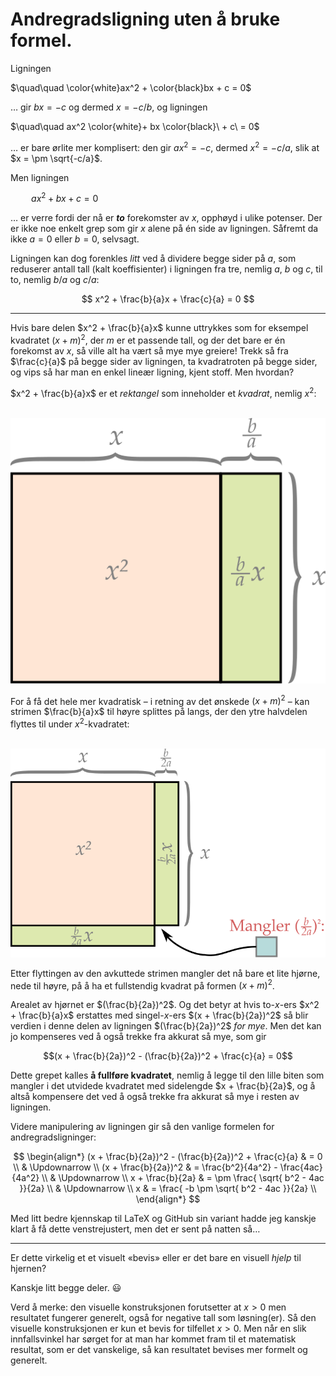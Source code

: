 # Andregradsligning uten å bruke formel.

Ligningen

$\quad\quad \color{white}ax^2 + \color{black}bx + c = 0$

&hellip; gir $bx = -c$ og dermed $x = -c/b$, og ligningen

$\quad\quad ax^2 \color{white}+ bx \color{black}\ + c\ = 0$

&hellip; er bare ørlite mer komplisert: den gir $ax^2 = -c$, dermed $x^2 = -c/a$, slik at $x = \pm \sqrt{-c/a}$.

Men ligningen

$\quad\quad ax^2 + bx + c = 0$

&hellip; er verre fordi der nå er ***to*** forekomster av $x$, opphøyd i ulike potenser. Der er ikke noe enkelt grep som gir $x$ alene på én side av ligningen. Såfremt da ikke $a = 0$ eller $b = 0$, selvsagt.

Ligningen kan dog forenkles *litt* ved å dividere begge sider på $a$, som reduserer antall tall (kalt koeffisienter) i ligningen fra tre, nemlig $a$, $b$ og $c$, til to, nemlig $b/a$ og $c/a$:

$$
x^2 + \frac{b}{a}x + \frac{c}{a} = 0
$$


---

Hvis bare delen $x^2 + \frac{b}{a}x$ kunne uttrykkes som for eksempel kvadratet $(x + m)^2$, der $m$ er et passende tall, og der det bare er én forekomst av $x$, så ville alt ha vært så mye mye greiere! Trekk så fra $\frac{c}{a}$ på begge sider av ligningen, ta kvadratroten på begge sider, og vips så har man en enkel lineær ligning, kjent stoff. Men hvordan?


$x^2 + \frac{b}{a}x$ er et *rektangel* som inneholder et *kvadrat*, nemlig $x^2$:

$\quad\quad$ <img src="./figurer/rektangel.svg">

For å få det hele mer kvadratisk &ndash; i retning av det ønskede $(x + m)^2$ &ndash; kan strimen $\frac{b}{a}x$ til høyre splittes på langs, der den ytre halvdelen flyttes til under $x^2$-kvadratet:

$\quad\quad$ <img src="./figurer/ufullstendig-kvadrat.svg">

Etter flyttingen av den avkuttede strimen mangler det nå bare et lite hjørne, nede til høyre, på å ha et fullstendig kvadrat på formen $(x + m)^2$.

Arealet av hjørnet er $(\frac{b}{2a})^2$. Og det betyr at hvis to-*x*-ers $x^2 + \frac{b}{a}x$ erstattes med singel-*x*-ers $(x + \frac{b}{2a})^2$ så blir verdien i denne delen av ligningen $(\frac{b}{2a})^2$ *for mye*. Men det kan jo kompenseres ved å også trekke fra akkurat så mye, som gir

$$(x + \frac{b}{2a})^2 - (\frac{b}{2a})^2 + \frac{c}{a} = 0$$

Dette grepet kalles **å fullføre kvadratet**, nemlig å legge til den lille biten som mangler i det utvidede kvadratet med sidelengde $x + \frac{b}{2a}$, og å altså kompensere det ved å også trekke fra akkurat så mye i resten av ligningen.

Videre manipulering av ligningen gir så den vanlige formelen for andregradsligninger:

$$
\begin{align*}
(x + \frac{b}{2a})^2 - (\frac{b}{2a})^2 + \frac{c}{a} & = 0 \\
& \Updownarrow \\
(x + \frac{b}{2a})^2 & = \frac{b^2}{4a^2} - \frac{4ac}{4a^2} \\
& \Updownarrow \\
x + \frac{b}{2a} & = \pm \frac{ \sqrt{ b^2 - 4ac }}{2a} \\
& \Updownarrow \\
x  & = \frac{ -b \pm \sqrt{ b^2 - 4ac }}{2a} \\
\end{align*}
$$

Med litt bedre kjennskap til LaTeX og GitHub sin variant hadde jeg kanskje klart å få dette venstrejustert, men det er sent på natten så&hellip;

---

Er dette virkelig et et visuelt «bevis» eller er det bare en visuell *hjelp* til hjernen?

Kanskje litt begge deler. 😃

Verd å merke: den visuelle konstruksjonen forutsetter at $x > 0$ men resultatet fungerer generelt, også for negative tall som løsning(er). Så den visuelle konstruksjonen er kun et bevis for tilfellet $x > 0$. Men når en slik innfallsvinkel har sørget for at man har kommet fram til et matematisk resultat, som er det vanskelige, så kan resultatet bevises mer formelt og generelt.
